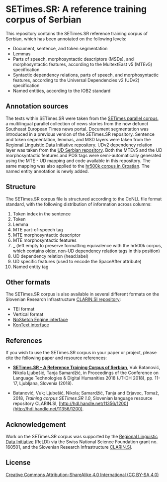 # SETimes.SR: A reference training corpus of Serbian
This repository contains the SETimes.SR reference training corpus of Serbian, which has been annotated on the following levels:
* Document, sentence, and token segmentation
* Lemmas
* Parts of speech, morphosyntactic descriptors (MSDs), and morphosyntactic features, according to the MultextEast v5 (MTEv5) specification
* Syntactic dependency relations, parts of speech, and morphosyntactic features, according to the Universal Dependencies v2 (UDv2) specification
* Named entities, according to the IOB2 standard

## Annotation sources

The texts within SETimes.SR were taken from the [SETimes parallel corpus](http://opus.nlpl.eu/SETIMES.php), a multilingual parallel collection of news stories from the now defunct Southeast European Times news portal.
Document segmentation was introduced in a previous version of the SETimes.SR repository.
Sentence and token segmentation, lemmas, and MSD layers were taken from the [Regional Linguistic Data Initiative repository](https://github.com/uzh/reldi/tree/master/corpora).
UDv2 dependency relation layer was taken from the [UD Serbian repository](https://github.com/UniversalDependencies/UD_Serbian-SET).
Both the MTEv5 and the UD morphosyntactic features and POS tags were semi-automatically generated using the MTE - UD mapping and code available in this repository. The same mapping was also applied to the [hr500k corpus in Croatian](https://github.com/nljubesi/hr500k/).
The named entity annotation is newly added.

## Structure

The SETimes.SR corpus file is structured according to the CoNLL file format standard, with the following distribution of information across columns:
1. Token index in the sentence
2. Token
3. Lemma
4. MTE part-of-speech tag
5. MTE morphosyntactic descriptor
6. MTE morphosyntactic features
7. _ (left empty to preserve formatting equivalence with the hr500k corpus, which contains older, non-UD dependency relation tags in this position)
8. UD dependency relation (head:label)
9. UD specific features (used to encode the SpaceAfter attribute)
10. Named entity tag

## Other formats
The SETimes.SR corpus is also available in several different formats on the Slovenian Research Infrastructure [CLARIN.SI repository](http://hdl.handle.net/11356/1200):
* TEI format
* Vertical format
* [NoSketch Engine interface](https://www.clarin.si/noske/run.cgi/corp_info?corpname=setimes_sr)
* [KonText interface](https://www.clarin.si/kontext/first_form?corpname=setimes_sr)

## References
If you wish to use the SETimes.SR corpus in your paper or project, please cite the following paper and resource references:

* **[SETimes.SR – A Reference Training Corpus of Serbian](http://www.sdjt.si/wp/wp-content/uploads/2018/09/JTDH-2018_Batanovic-et-al_SETimesSR-A-Reference-Training-Corpus-of-Serbian.pdf)**, Vuk Batanović, Nikola Ljubešić, Tanja Samardžić, in Proceedings of the Conference on Language Technologies & Digital Humanities 2018 (JT-DH 2018), pp. 11-17, Ljubljana, Slovenia (2018).

* Batanović, Vuk; Ljubešić, Nikola; Samardžić, Tanja and Erjavec, Tomaž, 2018, *Training corpus SETimes.SR 1.0*, Slovenian language resource repository CLARIN.SI, [http://hdl.handle.net/11356/1200](http://hdl.handle.net/11356/1200).

## Acknowledgement
Work on the SETimes.SR corpus was supported by the [Regional Linguistic Data Initiative](http://reldi.spur.uzh.ch/) (ReLDI) via the Swiss National Science Foundation grant no. 160501, and the Slovenian Research Infrastructure [CLARIN.SI](http://www.clarin.si/).

## License
[Creative Commons Attribution-ShareAlike 4.0 International (CC BY-SA 4.0)](http://creativecommons.org/licenses/by-sa/4.0/)
